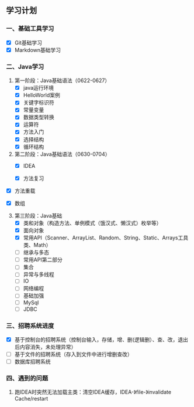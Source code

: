 ## 学习计划

### **一、基础工具学习**

- [x] Git基础学习
- [x] Markdown基础学习

### **二、Java学习**

1. 第一阶段：Java基础语法（0622-0627）
   - [x] java运行环境
   - [x] HelloWorld案例
   - [x] 关键字标识符
   - [x] 常量变量
   - [x] 数据类型转换
   - [x] 运算符
   - [x] 方法入门
   - [x] 选择结构
   - [x] 循环结构
2. 第二阶段：Java基础语法（0630-0704）
   - [x] IDEA
   
   - [x] 方法复习
- [x] 方法重载
   
- [x] 数组
   
3. 第三阶段：Java基础
   - [x] 类和对象（构造方法、单例模式（饿汉式、懒汉式）枚举等）
   - [x] 面向对象
   - [x] 常用API（Scanner、ArrayList、Random、String、Static、Arrays工具类、Math）
   - [ ] 继承与多态
   - [ ] 常用API第二部分
   - [ ] 集合
   - [ ] 异常与多线程
   - [ ] IO
   - [ ] 网络编程
   - [ ] 基础加强
   - [ ] MySql
   - [ ] JDBC

### **三、招聘系统进度**

- [x] 基于控制台的招聘系统（控制台输入，存储，增、删(逻辑删）、查、改，退出后内容消失，未处理异常）
- [ ] 基于文件的招聘系统（存入到文件中进行增删查改）
- [ ] 数据库招聘系统

### **四、遇到的问题**

1. 跑IDEA时突然无法加载主类：清空IDEA缓存，IDEA-》file-》invalidate Cache/restart

  